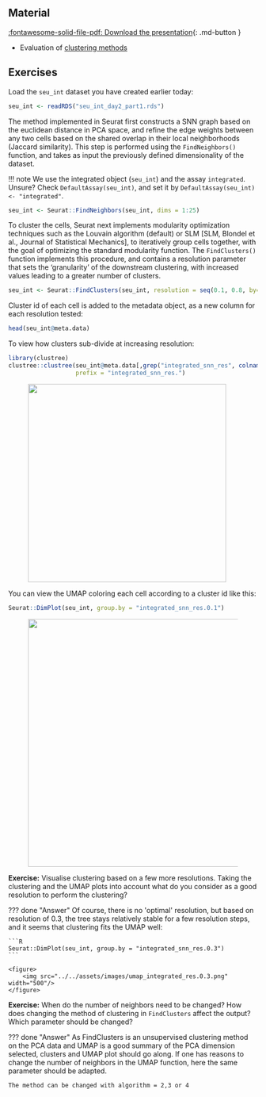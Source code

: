 ## Material

[:fontawesome-solid-file-pdf: Download the presentation](../assets/pdf/scRNAseq_clustering_RM_november.pdf){: .md-button }

- Evaluation of [clustering methods](https://f1000research.com/articles/7-1141)

## Exercises

Load the `seu_int` dataset you have created earlier today:

```R
seu_int <- readRDS("seu_int_day2_part1.rds")
```

The method implemented in Seurat first constructs a SNN graph based on the euclidean distance in PCA space, and refine the edge weights between any two cells based on the shared overlap in their local neighborhoods (Jaccard similarity). This step is performed using the `FindNeighbors()` function, and takes as input the previously defined dimensionality of the dataset.

!!! note
    We use the integrated object (`seu_int`) and the assay `integrated`. Unsure? Check `DefaultAssay(seu_int)`, and set it by `DefaultAssay(seu_int) <- "integrated"`. 

```R
seu_int <- Seurat::FindNeighbors(seu_int, dims = 1:25)
```

To cluster the cells, Seurat next implements modularity optimization techniques such as the Louvain algorithm (default) or SLM [SLM, Blondel et al., Journal of Statistical Mechanics], to iteratively group cells together, with the goal of optimizing the standard modularity function. The `FindClusters()` function implements this procedure, and contains a resolution parameter that sets the ‘granularity’ of the downstream clustering, with increased values leading to a greater number of clusters.

```R
seu_int <- Seurat::FindClusters(seu_int, resolution = seq(0.1, 0.8, by=0.1))
```

Cluster id of each cell is added to the metadata object, as a new column for each resolution tested:

```R
head(seu_int@meta.data)
```

To view how clusters sub-divide at increasing resolution:

```R
library(clustree)
clustree::clustree(seu_int@meta.data[,grep("integrated_snn_res", colnames(seu_int@meta.data))],
                   prefix = "integrated_snn_res.")
```

<figure>
    <img src="../../assets/images/clustree.png" width="400"/>
</figure>

You can view the UMAP coloring each cell according to a cluster id like this:

```R
Seurat::DimPlot(seu_int, group.by = "integrated_snn_res.0.1")
```
<figure>
    <img src="../../assets/images/umap_integrated_res.0.1.png" width="500"/>
</figure>


**Exercise:** Visualise clustering based on a few more resolutions. Taking the clustering and the UMAP plots into account what do you consider as a good resolution to perform the clustering?

??? done "Answer"
    Of course, there is no 'optimal' resolution, but based on resolution of 0.3, the tree stays relatively stable for a few resolution steps, and it seems that clustering fits the UMAP well:

    ```R
    Seurat::DimPlot(seu_int, group.by = "integrated_snn_res.0.3")
    ```

    <figure>
        <img src="../../assets/images/umap_integrated_res.0.3.png" width="500"/>
    </figure>

**Exercise:** When do the number of neighbors need to be changed? How does changing the method of clustering in `FindClusters` affect the output? Which parameter should be changed?

??? done "Answer"
    As FindClusters is an unsupervised clustering method on the PCA data and UMAP is a good summary of the PCA dimension selected, clusters and UMAP plot should go along. If one has reasons to change the number of neighbors in the UMAP function, here the same parameter should be adapted.
    
    The method can be changed with algorithm = 2,3 or 4

